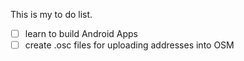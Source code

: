 This is my to do list.
- [ ] learn to build Android Apps
- [ ] create .osc files for uploading addresses into OSM
